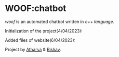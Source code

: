 # WOOF:chatbot

*woof* is an automated chatbot written in *c++ language*.

Initialization of the project(4/04/2023):

Added files of website(6/04/2023):


Project by [Atharva](https://www.instagram.com/likelyatharva/) & [Rishav](https://www.instagram.com/rishavthelad/).
